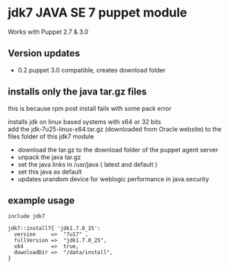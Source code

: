 jdk7 JAVA SE 7 puppet module
============================== 

Works with Puppet 2.7 & 3.0 

Version updates
---------------
- 0.2 puppet 3.0 compatible, creates download folder


installs only the java tar.gz files
-----------------------------------
this is because rpm post install fails with some pack error

installs jdk on linux based systems with x64 or 32 bits   
add the jdk-7u25-linux-x64.tar.gz (downloaded from Oracle website) to the files folder of this jdk7 module

- download the tar.gz to the download folder of the puppet agent server
- unpack the java tar.gz
- set the java links in /usr/java ( latest and default ) 
- set this java as default
- updates urandom device for weblogic performance in java.security

example usage
-------------

    include jdk7

    jdk7::install7{ 'jdk1.7.0_25':
      version     =>  "7u17" , 
      fullVersion =>  "jdk1.7.0_25", 
      x64         =>  true,
      downloadDir =>  "/data/install",
    }
 
